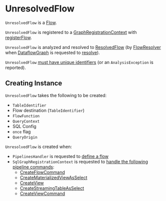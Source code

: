 # UnresolvedFlow

`UnresolvedFlow` is a [Flow](Flow.md).

`UnresolvedFlow` is registered to a [GraphRegistrationContext](GraphRegistrationContext.md) with [registerFlow](GraphRegistrationContext.md#registerFlow).

`UnresolvedFlow` is analyzed and resolved to [ResolvedFlow](ResolvedFlow.md) (by [FlowResolver](FlowResolver.md#attemptResolveFlow) when [DataflowGraph](DataflowGraph.md) is requested to [resolve](DataflowGraph.md#resolve)).

`UnresolvedFlow` [must have unique identifiers](GraphRegistrationContext.md#assertFlowIdentifierIsUnique) (or an `AnalysisException` is reported).

## Creating Instance

`UnresolvedFlow` takes the following to be created:

* <span id="identifier"> `TableIdentifier`
* <span id="destinationIdentifier"> Flow destination (`TableIdentifier`)
* <span id="func"> `FlowFunction`
* <span id="queryContext"> `QueryContext`
* <span id="sqlConf"> SQL Config
* <span id="once"> `once` flag
* <span id="origin"> `QueryOrigin`

`UnresolvedFlow` is created when:

* `PipelinesHandler` is requested to [define a flow](PipelinesHandler.md#defineFlow)
* `SqlGraphRegistrationContext` is requested to [handle the following pipeline commands](SqlGraphRegistrationContext.md#processSqlQuery):
    * [CreateFlowCommand](SqlGraphRegistrationContext.md#CreateFlowCommand)
    * [CreateMaterializedViewAsSelect](SqlGraphRegistrationContext.md#CreateMaterializedViewAsSelect)
    * [CreateView](SqlGraphRegistrationContext.md#CreateView)
    * [CreateStreamingTableAsSelect](SqlGraphRegistrationContext.md#CreateStreamingTableAsSelect)
    * [CreateViewCommand](SqlGraphRegistrationContext.md#CreateViewCommand)
